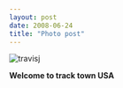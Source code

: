 ```yaml
---
layout: post
date: 2008-06-24
title: "Photo post"
---
```

![travisj](/images/880a0e337b5ae0a26a0cd48af1e30e53bb8cab71c71163c00e7acd5a6ad91973.jpg)

<b>Welcome to track town USA</b>